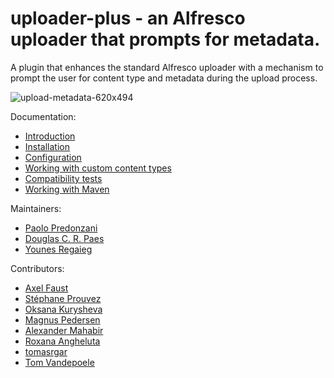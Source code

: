 # uploader-plus - an Alfresco uploader that prompts for metadata.

A plugin that enhances the standard Alfresco uploader with a mechanism to prompt
the user for content type and metadata during the upload process.

![upload-metadata-620x494](https://github.com/softwareloop/uploader-plus/wiki/images/home/upload-metadata-620x494.png)

Documentation:

* [Introduction](https://github.com/softwareloop/uploader-plus/wiki)
* [Installation](https://github.com/softwareloop/uploader-plus/wiki/Installation)
* [Configuration](https://github.com/softwareloop/uploader-plus/wiki/Configuration)
* [Working with custom content types](https://github.com/softwareloop/uploader-plus/wiki/Working-with-custom-content-types)
* [Compatibility tests](https://github.com/softwareloop/uploader-plus/wiki/Compatibility-tests)
* [Working with Maven](https://github.com/softwareloop/uploader-plus/wiki/Working-with-Maven)

Maintainers:

* [Paolo Predonzani](https://github.com/softwareloop)
* [Douglas C. R. Paes](https://github.com/douglascrp)
* [Younes Regaieg](https://github.com/yregaieg)

Contributors:

* [Axel Faust](https://github.com/AFaust)
* [Stéphane Prouvez](https://github.com/sprouvez)
* [Oksana Kurysheva](https://github.com/aviriel)
* [Magnus Pedersen](https://github.com/magp3)
* [Alexander Mahabir](https://github.com/alex4u2nv)
* [Roxana Angheluta](https://github.com/anghelutar)
* [tomasrgar](https://github.com/tomasrgar)
* [Tom Vandepoele](https://github.com/tom-vandepoele)